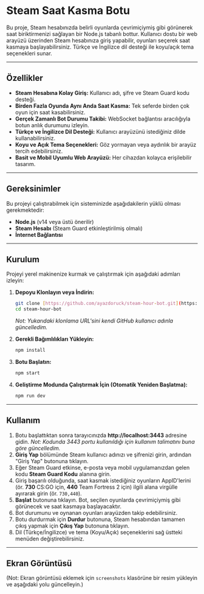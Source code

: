 # Steam Saat Kasma Botu

Bu proje, Steam hesabınızda belirli oyunlarda çevrimiçiymiş gibi görünerek saat biriktirmenizi sağlayan bir Node.js tabanlı bottur. Kullanıcı dostu bir web arayüzü üzerinden Steam hesabınıza giriş yapabilir, oyunları seçerek saat kasmaya başlayabilirsiniz. Türkçe ve İngilizce dil desteği ile koyu/açık tema seçenekleri sunar.

---

## Özellikler

* **Steam Hesabına Kolay Giriş:** Kullanıcı adı, şifre ve Steam Guard kodu desteği.
* **Birden Fazla Oyunda Aynı Anda Saat Kasma:** Tek seferde birden çok oyun için saat kasabilirsiniz.
* **Gerçek Zamanlı Bot Durumu Takibi:** WebSocket bağlantısı aracılığıyla botun anlık durumunu izleyin.
* **Türkçe ve İngilizce Dil Desteği:** Kullanıcı arayüzünü istediğiniz dilde kullanabilirsiniz.
* **Koyu ve Açık Tema Seçenekleri:** Göz yormayan veya aydınlık bir arayüz tercih edebilirsiniz.
* **Basit ve Mobil Uyumlu Web Arayüzü:** Her cihazdan kolayca erişilebilir tasarım.

---

## Gereksinimler

Bu projeyi çalıştırabilmek için sisteminizde aşağıdakilerin yüklü olması gerekmektedir:

* **Node.js** (v14 veya üstü önerilir)
* **Steam Hesabı** (Steam Guard etkinleştirilmiş olmalı)
* **İnternet Bağlantısı**

---

## Kurulum

Projeyi yerel makinenize kurmak ve çalıştırmak için aşağıdaki adımları izleyin:

1.  **Depoyu Klonlayın veya İndirin:**
    ```bash
    git clone [https://github.com/ayazdoruck/steam-hour-bot.git](https://github.com/ayazdoruck/steam-hour-bot.git)
    cd steam-hour-bot
    ```
    *Not: Yukarıdaki klonlama URL'sini kendi GitHub kullanıcı adınla güncelledim.*

2.  **Gerekli Bağımlılıkları Yükleyin:**
    ```bash
    npm install
    ```

3.  **Botu Başlatın:**
    ```bash
    npm start
    ```

4.  **Geliştirme Modunda Çalıştırmak İçin (Otomatik Yeniden Başlatma):**
    ```bash
    npm run dev
    ```

---

## Kullanım

1.  Botu başlattıktan sonra tarayıcınızda **http://localhost:3443** adresine gidin.
    *Not: Kodunda 3443 portu kullanıldığı için kullanım talimatını buna göre güncelledim.*
2.  **Giriş Yap** bölümünde Steam kullanıcı adınızı ve şifrenizi girin, ardından "Giriş Yap" butonuna tıklayın.
3.  Eğer Steam Guard etkinse, e-posta veya mobil uygulamanızdan gelen kodu **Steam Guard Kodu** alanına girin.
4.  Giriş başarılı olduğunda, saat kasmak istediğiniz oyunların AppID'lerini (ör. **730** CS:GO için, **440** Team Fortress 2 için) ilgili alana virgülle ayırarak girin (ör. `730,440`).
5.  **Başlat** butonuna tıklayın. Bot, seçilen oyunlarda çevrimiçiymiş gibi görünecek ve saat kasmaya başlayacaktır.
6.  Bot durumunu ve oynanan oyunları arayüzden takip edebilirsiniz.
7.  Botu durdurmak için **Durdur** butonuna, Steam hesabından tamamen çıkış yapmak için **Çıkış Yap** butonuna tıklayın.
8.  Dil (Türkçe/İngilizce) ve tema (Koyu/Açık) seçeneklerini sağ üstteki menüden değiştirebilirsiniz.

---

## Ekran Görüntüsü

(Not: Ekran görüntüsü eklemek için `screenshots` klasörüne bir resim yükleyin ve aşağıdaki yolu güncelleyin.)

```markdown
